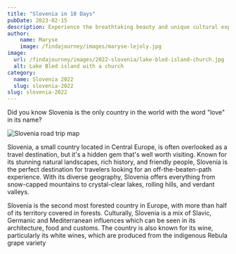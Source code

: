```yaml
---
title: "Slovenia in 10 Days"
pubDate: 2023-02-15
description: Experience the breathtaking beauty and unique cultural experiences of Slovenia.
author: 
    name: Maryse
    image: /findajourney/images/maryse-lejoly.jpg
image:
  url: /findajourney/images/2022-slovenia/lake-bled-island-church.jpg
  alt: Lake Bled island with a church
category: 
  name: Slovenia 2022
  slug: slovenia-2022
slug: slovenia-2022
---
```


Did you know Slovenia is the only country in the world with the word
"love" in its name?

![Slovenia road trip map](/findajourney/images/2022-slovenia/slovenia-road-trip.jpg)

Slovenia, a small country located in Central Europe, is often
overlooked as a travel destination, but it's a hidden gem that's
well worth visiting. Known for its stunning natural landscapes, rich
history, and friendly people, Slovenia is the perfect destination
for travelers looking for an off-the-beaten-path experience. With
its diverse geography, Slovenia offers everything from snow-capped
mountains to crystal-clear lakes, rolling hills, and verdant
valleys. 

Slovenia is the second most forested country in Europe,
with more than half of its territory covered in forests. Culturally,
Slovenia is a mix of Slavic, Germanic and Mediterranean influences
which can be seen in its architecture, food and customs. The country
is also known for its wine, particularly its white wines, which are
produced from the indigenous Rebula grape variety

